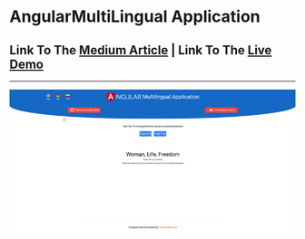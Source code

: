# AngularMultiLingual Application

## Link To The [Medium Article](https://medium.com/angular-in-depth/a-complete-guide-to-angular-multilingual-application-91f431f0f12c) | Link To The [Live Demo](https://angular-multi-lingual.hmousavi.dev)
<hr/>

![alt text](./src/assets/images/finalResult.gif)
